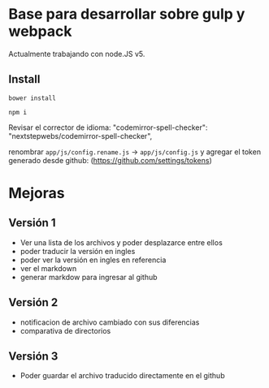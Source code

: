 # Base para desarrollar sobre gulp y webpack

Actualmente trabajando con node.JS v5.

## Install 

`bower install`

`npm i `


Revisar el corrector de idioma: "codemirror-spell-checker": "nextstepwebs/codemirror-spell-checker",

renombrar `app/js/config.rename.js` -> `app/js/config.js` y agregar el token generado desde github: (https://github.com/settings/tokens)

# Mejoras

## Versión 1

- Ver una lista de los archivos y poder desplazarce entre ellos
- poder traducir la versión en ingles
- poder ver la versión en ingles en referencia
- ver el markdown
- generar markdow para ingresar al github

## Versión 2
- notificacion de archivo cambiado con sus diferencias
- comparativa de directorios

## Versión 3
- Poder guardar el archivo traducido directamente en el github